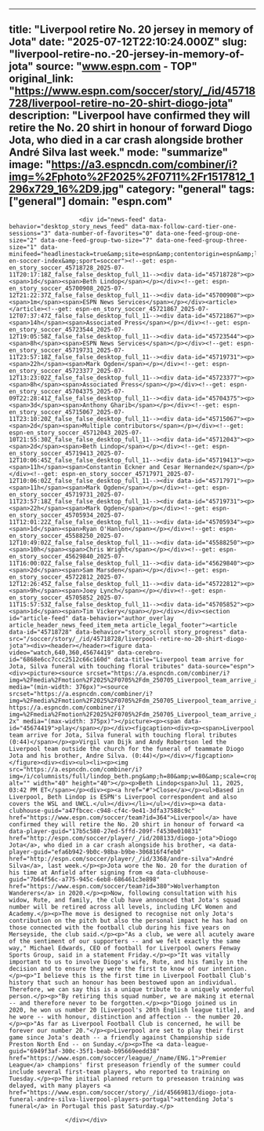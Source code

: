 ---
   title: "Liverpool retire No. 20 jersey in memory of Jota"
   date: "2025-07-12T22:10:24.000Z"
   slug: "liverpool-retire-no.-20-jersey-in-memory-of-jota"
   source: "www.espn.com - TOP"
   original_link: "https://www.espn.com/soccer/story/_/id/45718728/liverpool-retire-no-20-shirt-diogo-jota"
   description: "Liverpool have confirmed they will retire the No. 20 shirt in honour of forward Diogo Jota, who died in a car crash alongside brother André Silva last week."
   mode: "summarize"
   image: "https://a3.espncdn.com/combiner/i?img=%2Fphoto%2F2025%2F0711%2Fr1517812_1296x729_16%2D9.jpg"
   category: "general"
   tags: ["general"]
   domain: "espn.com"
  ---
  <div id="readability-page-1" class="page"><div id="pane-main" tabindex="-1">

                        <div id="news-feed" data-behavior="desktop_story_news_feed" data-max-follow-card-tier-one-sessions="3" data-number-of-favorites="0" data-one-feed-group-one-size="2" data-one-feed-group-two-size="7" data-one-feed-group-three-size="1" data-minifeed="headlinestack=true&amp;site=espn&amp;contentorigin=espn&amp;lang=en&amp;region=us&amp;pubkey=espn-en-soccer-index&amp;sport=soccer"><!--get: espn-en_story_soccer_45718728_2025-07-11T20:17:18Z_false_false_desktop_full_11--><div data-id="45718728"><p><span>1d</span><span>Beth Lindop</span></p></div><!--get: espn-en_story_soccer_45700908_2025-07-12T21:22:37Z_false_false_desktop_full_11--><div data-id="45700908"><p><span>1m</span><span>ESPN News Services</span></p></div><article></article><!--get: espn-en_story_soccer_45721867_2025-07-12T07:37:47Z_false_false_desktop_full_11--><div data-id="45721867"><p><span>14h</span><span>Associated Press</span></p></div><!--get: espn-en_story_soccer_45723544_2025-07-12T19:05:58Z_false_false_desktop_full_11--><div data-id="45723544"><p><span>8h</span><span>ESPN News Services</span></p></div><!--get: espn-en_story_soccer_45719731_2025-07-11T23:57:18Z_false_false_desktop_full_11--><div data-id="45719731"><p><span>22h</span><span>Mark Ogden</span></p></div><!--get: espn-en_story_soccer_45723377_2025-07-12T13:23:02Z_false_false_desktop_full_11--><div data-id="45723377"><p><span>8h</span><span>Associated Press</span></p></div><!--get: espn-en_story_soccer_45704375_2025-07-09T22:28:41Z_false_false_desktop_full_11--><div data-id="45704375"><p><span>3d</span><span>Anthony Gharib</span></p></div><!--get: espn-en_story_soccer_45715067_2025-07-11T23:10:20Z_false_false_desktop_full_11--><div data-id="45715067"><p><span>2d</span><span>Multiple contributors</span></p></div><!--get: espn-en_story_soccer_45712043_2025-07-10T21:55:30Z_false_false_desktop_full_11--><div data-id="45712043"><p><span>2d</span><span>Beth Lindop</span></p></div><!--get: espn-en_story_soccer_45719413_2025-07-12T10:06:45Z_false_false_desktop_full_11--><div data-id="45719413"><p><span>11h</span><span>Constantin Eckner and Cesar Hernandez</span></p></div><!--get: espn-en_story_soccer_45717971_2025-07-12T10:06:02Z_false_false_desktop_full_11--><div data-id="45717971"><p><span>11h</span><span>Mark Ogden</span></p></div><!--get: espn-en_story_soccer_45719731_2025-07-11T23:57:18Z_false_false_desktop_full_11--><div data-id="45719731"><p><span>22h</span><span>Mark Ogden</span></p></div><!--get: espn-en_story_soccer_45705934_2025-07-11T12:01:22Z_false_false_desktop_full_11--><div data-id="45705934"><p><span>1d</span><span>Ryan O'Hanlon</span></p></div><!--get: espn-en_story_soccer_45588250_2025-07-12T10:49:02Z_false_false_desktop_full_11--><div data-id="45588250"><p><span>10h</span><span>Chris Wright</span></p></div><!--get: espn-en_story_soccer_45629840_2025-07-11T16:00:02Z_false_false_desktop_full_11--><div data-id="45629840"><p><span>2d</span><span>Sam Marsden</span></p></div><!--get: espn-en_story_soccer_45722812_2025-07-12T12:26:45Z_false_false_desktop_full_11--><div data-id="45722812"><p><span>9h</span><span>Joey Lynch</span></p></div><!--get: espn-en_story_soccer_45705852_2025-07-11T15:57:53Z_false_false_desktop_full_11--><div data-id="45705852"><p><span>1d</span><span>Tim Vickery</span></p></div></div><section id="article-feed" data-behavior="author_overlay article_header_news_feed_item_meta article_legal_footer"><article data-id="45718728" data-behavior="story_scroll story_progress" data-src="/soccer/story/_/id/45718728/liverpool-retire-no-20-shirt-diogo-jota"><div><header></header><figure data-video="watch,640,360,45674419" data-cerebro-id="6868e6cc7ccc2512c66c160d" data-title="Liverpool team arrive for Jota, Silva funeral with touching floral tributes" data-source="espn"><div><picture><source srcset="https://a.espncdn.com/combiner/i?img=%2Fmedia%2Fmotion%2F2025%2F0705%2Fdm_250705_Liverpool_team_arrive_at_funeral_with_touching_floral_tributes%2Fdm_250705_Liverpool_team_arrive_at_funeral_with_touching_floral_tributes.jpg&amp;w=943&amp;h=530&amp;cquality=80&amp;format=jpg" media="(min-width: 376px)"><source srcset="https://a.espncdn.com/combiner/i?img=%2Fmedia%2Fmotion%2F2025%2F0705%2Fdm_250705_Liverpool_team_arrive_at_funeral_with_touching_floral_tributes%2Fdm_250705_Liverpool_team_arrive_at_funeral_with_touching_floral_tributes.jpg&amp;w=375&amp;cquality=80, https://a.espncdn.com/combiner/i?img=%2Fmedia%2Fmotion%2F2025%2F0705%2Fdm_250705_Liverpool_team_arrive_at_funeral_with_touching_floral_tributes%2Fdm_250705_Liverpool_team_arrive_at_funeral_with_touching_floral_tributes.jpg&amp;w=750&amp;cquality=40&amp;format=jpg 2x" media="(max-width: 375px)"></picture><p><span data-id="45674419">play</span></p></div><figcaption><div><p><span>Liverpool team arrive for Jota, Silva funeral with touching floral tributes (0:44)</span></p><p>Virgil van Dijk and Andy Robertson led the Liverpool team outside the church for the funeral of teammate Diogo Jota and his brother, Andre Silva. (0:44)</p></div></figcaption></figure><div><div><ul><li><p><img src="https://a.espncdn.com/combiner/i?img=/i/columnists/full/lindop_beth.png&amp;h=80&amp;w=80&amp;scale=crop" alt="" width="40" height="40"></p><p>Beth Lindop<span>Jul 11, 2025, 03:42 PM ET</span></p><div><p><a href="#">Close</a></p><ul>Based in Liverpool, Beth Lindop is ESPN's Liverpool correspondent and also covers the WSL and UWCL.</ul></div></li></ul></div><p><a data-clubhouse-guid="a47fbcec-c948-cf4c-9e41-3dfa37588c9c" href="https://www.espn.com/soccer/team?id=364">Liverpool</a> have confirmed they will retire the No. 20 shirt in honour of forward <a data-player-guid="17b5c580-27ed-5ffd-209f-f4530e010831" href="http://espn.com/soccer/player/_/id/208133/diogo-jota">Diogo Jota</a>, who died in a car crash alongside his brother, <a data-player-guid="efa6b942-9b0c-98ba-b9be-306816f4feb0" href="http://espn.com/soccer/player/_/id/3368/andre-silva">André Silva</a>, last week.</p><p>Jota wore the No. 20 for the duration of his time at Anfield after signing from <a data-clubhouse-guid="7b64f56c-a775-945c-6eb8-686461c3e898" href="https://www.espn.com/soccer/team?id=380">Wolverhampton Wanderers</a> in 2020.</p><p>Now, following consultation with his widow, Rute, and family, the club have announced that Jota's squad number will be retired across all levels, including LFC Women and Academy.</p><p>The move is designed to recognise not only Jota's contribution on the pitch but also the personal impact he has had on those connected with the football club during his five years on Merseyside, the club said.</p><p>"As a club, we were all acutely aware of the sentiment of our supporters -- and we felt exactly the same way," Michael Edwards, CEO of football for Liverpool owners Fenway Sports Group, said in a statement Friday.</p><p>"It was vitally important to us to involve Diogo's wife, Rute, and his family in the decision and to ensure they were the first to know of our intention.</p><p>"I believe this is the first time in Liverpool Football Club's history that such an honour has been bestowed upon an individual. Therefore, we can say this is a unique tribute to a uniquely wonderful person.</p><p>"By retiring this squad number, we are making it eternal -- and therefore never to be forgotten.</p><p>"Diogo joined us in 2020, he won us number 20 [Liverpool's 20th English league title], and he wore -- with honour, distinction and affection -- the number 20.</p><p>"As far as Liverpool Football Club is concerned, he will be forever our number 20."</p><p>Liverpool are set to play their first game since Jota's death -- a friendly against Championship side Preston North End -- on Sunday.</p><p>The <a data-league-guid="6949f3af-300c-35f1-beab-b95669eedd38" href="https://www.espn.com/soccer/league/_/name/ENG.1">Premier League</a> champions' first preseason friendly of the summer could include several first-team players, who reported to training on Tuesday.</p><p>The initial planned return to preseason training was delayed, with many players <a href="https://www.espn.com/soccer/story/_/id/45669813/diogo-jota-funeral-andre-silva-liverpool-players-portugal">attending Jota's funeral</a> in Portugal this past Saturday.</p>
</div></div></article></section>

                        
                    </div></div>